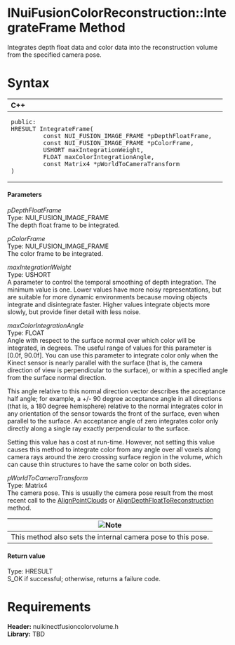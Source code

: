 INuiFusionColorReconstruction::IntegrateFrame Method  
====================================================  

Integrates depth float data and color data into the reconstruction volume from the specified camera pose. <span id="syntaxSection"></span>

Syntax  
======  

<table>
<colgroup>
<col width="100%" />
</colgroup>
<thead>
<tr class="header">
<th align="left">C++</th>
</tr>
</thead>
<tbody>
<tr class="odd">
<td align="left"><pre><code>public:  
HRESULT IntegrateFrame(  
         const NUI_FUSION_IMAGE_FRAME *pDepthFloatFrame,  
         const NUI_FUSION_IMAGE_FRAME *pColorFrame,  
         USHORT maxIntegrationWeight,  
         FLOAT maxColorIntegrationAngle,  
         const Matrix4 *pWorldToCameraTransform  
)</code></pre></td>
</tr>
</tbody>
</table>

<span id="ID4EG"></span>
#### Parameters  

*pDepthFloatFrame*    
Type: NUI\_FUSION\_IMAGE\_FRAME  
The depth float frame to be integrated.  

*pColorFrame*    
Type: NUI\_FUSION\_IMAGE\_FRAME  
The color frame to be integrated.  

*maxIntegrationWeight*    
Type: USHORT  
A parameter to control the temporal smoothing of depth integration. The minimum value is one. Lower values have more noisy representations, but are suitable for more dynamic environments because moving objects integrate and disintegrate faster. Higher values integrate objects more slowly, but provide finer detail with less noise.  

*maxColorIntegrationAngle*    
Type: FLOAT  
 Angle with respect to the surface normal over which color will be integrated, in degrees. The useful range of values for this parameter is [0.0f, 90.0f]. You can use this parameter to integrate color only when the Kinect sensor is nearly parallel with the surface (that is, the camera direction of view is perpendicular to the surface), or within a specified angle from the surface normal direction.  

This angle relative to this normal direction vector describes the acceptance half angle; for example, a +/- 90 degree acceptance angle in all directions (that is, a 180 degree hemisphere) relative to the normal integrates color in any orientation of the sensor towards the front of the surface, even when parallel to the surface. An acceptance angle of zero integrates color only directly along a single ray exactly perpendicular to the surface.  

Setting this value has a cost at run-time. However, not setting this value causes this method to integrate color from any angle over all voxels along camera rays around the zero crossing surface region in the volume, which can cause thin structures to have the same color on both sides.  

*pWorldToCameraTransform*    
Type: Matrix4  
The camera pose. This is usually the camera pose result from the most recent call to the [AlignPointClouds](AlignPointClouds_Method.md) or [AlignDepthFloatToReconstruction](AlignDepthFloatToReconstru.md) method.  

| ![](../../../../../../resources/note.gif)Note                |
|--------------------------------------------------------------|
| This method also sets the internal camera pose to this pose. |

<span id="ID4EP"></span>
#### Return value  

Type: HRESULT  
S\_OK if successful; otherwise, returns a failure code.  

<span id="requirements"></span>

Requirements  
============  

**Header:** nuikinectfusioncolorvolume.h  
**Library:** TBD  



<!--Please do not edit the data in the comment block below.-->
<!--
TOCTitle : IntegrateFrame Method
RLTitle : INuiFusionColorReconstruction::IntegrateFrame Method
KeywordK : IntegrateFrame method
KeywordK : INuiFusionColorReconstruction::IntegrateFrame method
KeywordF : INuiFusionColorReconstruction::IntegrateFrame
KeywordF : IntegrateFrame
KeywordF : Microsoft.Kinect.nuikinectfusioncolorvolume.INuiFusionColorReconstruction.IntegrateFrame(NUI_FUSION_IMAGE_FRAME,NUI_FUSION_IMAGE_FRAME,USHORT,FLOAT,Matrix4)
KeywordA : M:Microsoft.Kinect.nuikinectfusioncolorvolume.INuiFusionColorReconstruction.IntegrateFrame(NUI_FUSION_IMAGE_FRAME,NUI_FUSION_IMAGE_FRAME,USHORT,FLOAT,Matrix4)
AssetID : M:Microsoft.Kinect.nuikinectfusioncolorvolume.INuiFusionColorReconstruction.IntegrateFrame(NUI_FUSION_IMAGE_FRAME,NUI_FUSION_IMAGE_FRAME,USHORT,FLOAT,Matrix4)
Locale : en-us
CommunityContent : 1
APIType : Managed
APILocation : 
APIName : Microsoft.Kinect.nuikinectfusioncolorvolume.INuiFusionColorReconstruction::IntegrateFrame
TargetOS : Windows
TopicType : kbSyntax
DevLang : C++
DocSet : K4Wv2
ProjType : K4Wv2Proj
Technology : Kinect for Windows
Product : Kinect for Windows SDK v2
productversion : 20
-->

